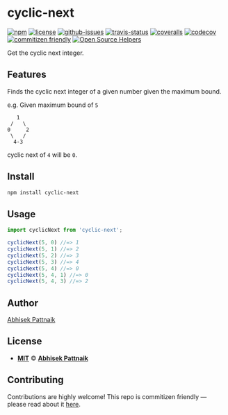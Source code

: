 # cyclic-next

[![npm](https://img.shields.io/npm/v/cyclic-next.svg)](https://www.npmjs.com/package/cyclic-next)
[![license](https://img.shields.io/npm/l/cyclic-next.svg)](https://abhisekp.mit-license.org/)
[![github-issues](https://img.shields.io/github/issues/abhisekp/cyclic-next.svg)](https://github.com/abhisekp/cyclic-next/issues)
[![travis-status](https://img.shields.io/travis/abhisekp/cyclic-next.svg)](https://travis-ci.org/abhisekp/cyclic-next)
[![coveralls](https://img.shields.io/coveralls/abhisekp/cyclic-next.svg)](https://coveralls.io/github/abhisekp/cyclic-next)
[![codecov](https://codecov.io/gh/abhisekp/cyclic-next/branch/master/graph/badge.svg)](https://codecov.io/gh/abhisekp/cyclic-next)
[![commitizen friendly](https://img.shields.io/badge/commitizen-friendly-brightgreen.svg)](http://commitizen.github.io/cz-cli/)
[![Open Source Helpers](https://www.codetriage.com/abhisekp/cyclic-next/badges/users.svg)](https://www.codetriage.com/abhisekp/cyclic-next)

Get the cyclic next integer.


## Features
Finds the cyclic next integer of a given number given the maximum bound.

e.g.
Given maximum bound of `5`    
```text
   1
 /   \
0     2
 \   /
  4-3  
```  
cyclic next of `4` will be `0`.

## Install

```sh
npm install cyclic-next
```

## Usage

```js
import cyclicNext from 'cyclic-next';

cyclicNext(5, 0) //=> 1
cyclicNext(5, 1) //=> 2
cyclicNext(5, 2) //=> 3
cyclicNext(5, 3) //=> 4
cyclicNext(5, 4) //=> 0
cyclicNext(5, 4, 1) //=> 0
cyclicNext(5, 4, 3) //=> 2
```

## Author

[Abhisek Pattnaik](https://about.me/abhisekp)

## License

- [**MIT**](https://abhisekp.mit-license.org/) © [**Abhisek Pattnaik**](https://github.com/abhisekp)

## Contributing

Contributions are highly welcome! This repo is commitizen friendly — please read about it [here](http://commitizen.github.io/cz-cli/).
